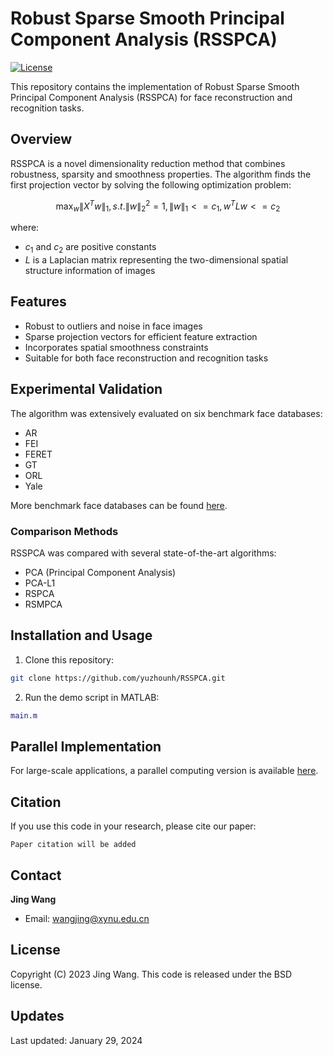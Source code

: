 # Robust Sparse Smooth Principal Component Analysis (RSSPCA)

[![License](https://img.shields.io/badge/License-BSD-blue.svg)](https://opensource.org/licenses/BSD-3-Clause)

This repository contains the implementation of Robust Sparse Smooth Principal Component Analysis (RSSPCA) for face reconstruction and recognition tasks.

## Overview

RSSPCA is a novel dimensionality reduction method that combines robustness, sparsity and smoothness properties. The algorithm finds the first projection vector by solving the following optimization problem:

$$\mathop{\max}_{w} \lVert X^Tw \rVert_1,  s.t. \lVert w \rVert_2^2=1, \lVert w \rVert_1<=c_1, w^TLw<=c_2$$

where:
- $c_1$ and $c_2$ are positive constants
- $L$ is a Laplacian matrix representing the two-dimensional spatial structure information of images

## Features

- Robust to outliers and noise in face images
- Sparse projection vectors for efficient feature extraction
- Incorporates spatial smoothness constraints
- Suitable for both face reconstruction and recognition tasks

## Experimental Validation

The algorithm was extensively evaluated on six benchmark face databases:
- AR
- FEI  
- FERET
- GT
- ORL
- Yale

More benchmark face databases can be found [here](https://github.com/yuzhounh/Face-databases).

### Comparison Methods
RSSPCA was compared with several state-of-the-art algorithms:
- PCA (Principal Component Analysis)
- PCA-L1 
- RSPCA
- RSMPCA

## Installation and Usage

1. Clone this repository:
```bash
git clone https://github.com/yuzhounh/RSSPCA.git
```

2. Run the demo script in MATLAB:
```matlab
main.m
```

## Parallel Implementation

For large-scale applications, a parallel computing version is available [here](https://github.com/yuzhounh/RSSPCA_2).

## Citation

If you use this code in your research, please cite our paper:
```
Paper citation will be added
```

## Contact

**Jing Wang**
- Email: wangjing@xynu.edu.cn

## License

Copyright (C) 2023 Jing Wang. This code is released under the BSD license.

## Updates

Last updated: January 29, 2024
